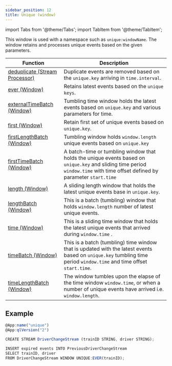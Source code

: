 ```yaml
---
sidebar_position: 12
title: Unique (window)
---
```


import Tabs from '@theme/Tabs';
import TabItem from '@theme/TabItem';

This window is used with a namespace such as `unique:windowName`. The window retains and processes unique events based on the given parameters.

| Function                                                         | Description                                                                                                                                                                  |
|------------------------------------------------------------------|------------------------------------------------------------------------------------------------------------------------------------------------------------------------------|
| [deduplicate (Stream Processor)](unique/deduplicate)          | Duplicate events are removed based on the `unique.key` arriving in `time.interval`.                                                                                          |
| [ever (Window)](unique/ever)                                  | Retains latest events based on the `unique keys`.                                                                                                                            |
| [externalTimeBatch (Window)](unique/externalTimeBatch)         | Tumbling time window holds the latest events based on `unique.key` and various parameters for time.                                                                          |
| [first (Window)](unique/first)                  | Retain first set of unique events based on `unique.key`.                                                                                                                     |
| [firstLengthBatch (Window)](unique/firstLengthBatch)             | Tumbling window holds `window.length` unique events based on `unique.key`                                                                                                    |
| [firstTimeBatch (Window)](unique/firstTimeBatch)               | A batch-time or tumbling window that holds the unique events based on `unique.key` and sliding time period `window.time` with time offset defined by parameter `start.time`	 |
| [length (Window)](unique/length)                    | A sliding length window that holds the latest unique events base in `unique.key`.                                                                                            |
| [lengthBatch (Window)](unique/lengthBatch)              | This is a batch (tumbling) window that holds `window.length` number of latest unique events.                                                                                 |
| [time (Window)](unique/time)                      | This is a sliding time window that holds the latest unique events that arrived during `window.time` .                                                                        |
| [timeBatch (Window)](unique/timeBatch)                 | This is a batch (tumbling) time window that is updated with the latest events based on `unique.key` tumbling time period `window.time` and time offset `start.time`.         |
| [timeLengthBatch (Window)](unique/timeLengthBatch) | The window tumbles upon the elapse of the time window `window.time`, or when a number of unique events have arrived i.e. `window.length`.                                    |

## Example

```js
@App:name("unique")
@App:qlVersion("2")

CREATE STREAM DriverChangeStream (trainID STRING, driver STRING);

INSERT expired events INTO PreviousDriverChangeStream
SELECT trainID, driver
FROM DriverChangeStream WINDOW UNIQUE:EVER(trainID);
```
